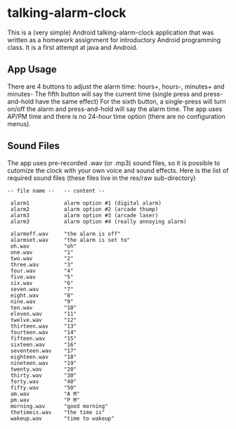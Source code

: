 <h1>talking-alarm-clock</h1>

This is a (very simple) Android talking-alarm-clock application that was written as a homework assignment for introductory Android programming class.
It is a first attempt at java and Android.

<h2>App Usage</h2>
There are 4 buttons to adjust the alarm time: hours+, hours-, minutes+ and minutes-
The fifth button will say the current time (single press and press-and-hold have the same effect)
For the sixth button, a single-press will turn on/off the alarm and press-and-hold will say the alarm time.
The app uses AP/PM time and there is no 24-hour time option (there are no configuration menus).

<h2>Sound Files</h2>
The app uses pre-recorded .wav (or .mp3) sound files, so it is possible to cutomize the clock with your own voice and sound effects. Here is the list of required sound files (these files live in the res/raw sub-directory)

```
-- file name --   -- content --

 alarm1           alarm option #1 (digital alarm)
 alarm2           alarm option #2 (arcade thump)
 alarm3           alarm option #3 (arcade laser)
 alarm3           alarm option #4 (really annoying alarm)

 alarmoff.wav     "the alarm is off"
 alarmset.wav     "the alarm is set to"
 oh.wav           "oh"
 one.wav          "1"
 two.wav          "2"
 three.wav        "3"
 four.wav         "4"
 five.wav         "5"
 six.wav          "6"
 seven.wav        "7"
 eight.wav        "8"
 nine.wav         "9"
 ten.wav          "10"
 eleven.wav       "11"
 twelve.wav       "12"
 thirteen.wav     "13"
 fourteen.wav     "14"
 fifteen.wav      "15"
 sixteen.wav      "16"
 seventeen.wav    "17"
 eighteen.wav     "18"
 nineteen.wav     "19"
 twenty.wav       "20"
 thirty.wav       "30"
 forty.wav        "40"
 fifty.wav        "50"
 am.wav           "A M"
 pm.wav           "P M"
 morning.wav      "good morning"
 thetimeis.wav    "the time is"
 wakeup.wav       "time to wakeup"
```

